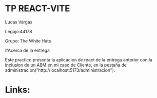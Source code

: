 # TP REACT-VITE

Lucas Vargas

Legajo:44178

Grupo: The White Hats

#Acerca de la entrega

Este practico presenta la aplicacion de react de la entrega anterior con la inclusion de un ABM en mi caso de Cliente, en la pestaña de administracion("http://localhost:5173/administracion").


# Links: 
